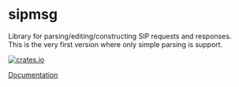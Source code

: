 # sipmsg
Library for parsing/editing/constructing SIP requests and responses.  
This is the very first version where only simple parsing is support.

[![crates.io](https://img.shields.io/crates/v/sipmsg.svg?maxAge=2592000)](https://crates.io/crates/sipmsg)

[Documentation](https://docs.rs/sipmsg)

